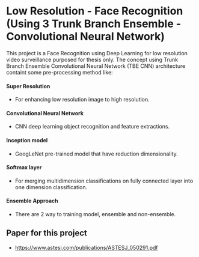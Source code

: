 # Low Resolution - Face Recognition (Using 3 Trunk Branch Ensemble - Convolutional Neural Network)

This project is a Face Recognition using Deep Learning for low resolution video surveillance purposed for thesis only. The concept using Trunk Branch Ensemble Convolutional Neural Network (TBE CNN) architecture containt some pre-processing method like:

#### Super Resolution

- For enhancing low resolution image to high resolution.

#### Convolutional Neural Network

- CNN deep learning object recognition and feature extractions.

#### Inception model

- GoogLeNet pre-trained model that have reduction dimensionality.

#### Softmax layer

- For merging multidimension classifications on fully connected layer into one dimension classification.

#### Ensemble Approach

- There are 2 way to training model, ensemble and non-ensemble.

## Paper for this project

- https://www.astesj.com/publications/ASTESJ_050291.pdf
